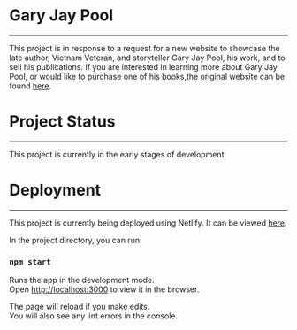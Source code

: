 # Gary Jay Pool
---------
This project is in response to a request for a new website to showcase the late author, Vietnam Veteran, and storyteller Gary Jay Pool, his work, and to sell his publications. If you are interested in learning more about Gary Jay Pool, or would like to purchase one of his books,the original website can be found [here](http://garyjaypool.com/).

# Project Status
-------------
This project is currently in the early stages of development.

# Deployment
----------
This project is currently being deployed using Netlify. It can be viewed [here](https://garyjaypool.netlify.app).

In the project directory, you can run:

### `npm start`

Runs the app in the development mode.<br />
Open [http://localhost:3000](http://localhost:3000) to view it in the browser.

The page will reload if you make edits.<br />
You will also see any lint errors in the console.
